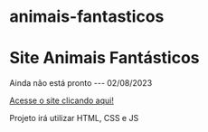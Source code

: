 # animais-fantasticos
<h1>Site Animais Fantásticos</h1>
<p>Ainda não está pronto --- 02/08/2023</p>
<a href="https://c0nant.github.io/animais-fantasticos/">Acesse o site clicando aqui!</a>
<p>Projeto irá utilizar HTML, CSS e JS</p>

